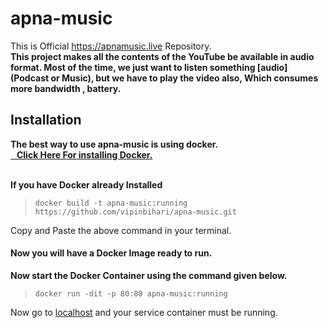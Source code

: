 # apna-music
This is Official https://apnamusic.live Repository.</br>
**This project makes all  the contents of the YouTube be available in audio format. Most of the time, we just want to listen something [audio] (Podcast or Music), but we have to play the video also, Which consumes more bandwidth , battery.**
<h2>Installation </h2>
  <b>The best way to use apna-music is using docker.</br><a href='https://docs.docker.com/install/'>&nbsp;&nbsp;&nbsp;Click Here For installing Docker.</a> </b></br></br>
  
<b>If you have Docker already Installed </b>

  > ```docker build -t apna-music:running https://github.com/vipinbihari/apna-music.git```
  <p>Copy and Paste the above command in your terminal.</p>
<h4>Now you will have a Docker Image ready to run.</h4>
<b>Now start the Docker Container using the command given below.</b>

> ```docker run -dit -p 80:80 apna-music:running```
<p>Now go to <a href="http://localhost">localhost</a> and your service container must be running.</p>
